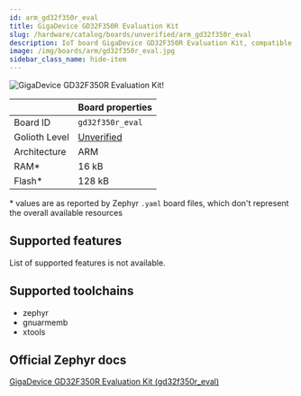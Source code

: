 ```yaml
---
id: arm_gd32f350r_eval
title: GigaDevice GD32F350R Evaluation Kit
slug: /hardware/catalog/boards/unverified/arm_gd32f350r_eval
description: IoT board GigaDevice GD32F350R Evaluation Kit, compatible with Golioth at unverified level.
image: /img/boards/arm/gd32f350r_eval.jpg
sidebar_class_name: hide-item
---
```


[//]: # (This is an auto-generated file, do not edit! Changes to it will be lost upon re-generation)

![GigaDevice GD32F350R Evaluation Kit!](/img/boards/arm/gd32f350r_eval.jpg "GigaDevice GD32F350R Evaluation Kit")

|                | Board properties     |
| -------------  | -------------------- |
| Board ID       | `gd32f350r_eval` |
| Golioth Level  | [Unverified](/hardware#unverified-boards) |
| Architecture   | ARM |
| RAM*           | 16 kB |
| Flash*         | 128 kB |

\* values are as reported by Zephyr `.yaml` board files, which don't represent the overall available resources



## Supported features

List of supported features is not available.

## Supported toolchains

* zephyr
* gnuarmemb
* xtools

## Official Zephyr docs

[GigaDevice GD32F350R Evaluation Kit (gd32f350r_eval)](https://docs.zephyrproject.org/latest/boards/arm/gd32f350r_eval/doc/index.html)
